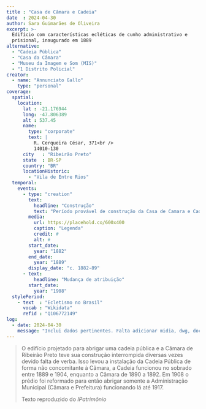 ```yaml
---
title : "Casa de Câmara e Cadeia"
date  : 2024-04-30
author: Sara Guimarães de Oliveira
excerpt: >-
  Edifício com características ecléticas de cunho administrativo e
  prisional, inaugurado em 1889
alternative:
  - "Cadeia Pública"
  - "Casa da Câmara"
  - "Museu da Imagem e Som (MIS)"
  - "1 Distrito Policial"
creator:
  - name: "Annunciato Gallo"
    type: "personal"
coverage:
  spatial:
    location:
      lat : -21.176944
      long: -47.806389
      alt : 537.45
      name:
        type: "corporate"
        text: |
          R. Cerqueira César, 371<br />
          14010-130
      city   : "Ribeirão Preto"
      state  : BR-SP
      country: "BR"
      locationHistoric:
        - "Vila de Entre Rios"
  temporal:
    events:
      - type: "creation"
        text:
          headline: "Construção"
          text: "Período provável de construção da Casa de Camara e Cadeia de Ribeirão Preto"
        media:
          url: https://placehold.co/600x400
          caption: "Legenda"
          credit: #
          alt: #
        start_date:
          year: "1882"
        end_date:
          year: "1889"
        display_date: "c. 1882-89"
      - text:
          headline: "Mudança de atribuição"
        start_date:
          year: "1908"
  stylePeriod:
    - text  : "Ecletismo no Brasil"
      vocab : "Wikidata"
      refid : "Q106772149"
log:
  - date: 2024-04-30
    message: "Inclui dados pertinentes. Falta adicionar midia, dwg, docs e verificar quanto ao tombamento."
---
```


> O edifício projetado para abrigar uma cadeia pública e a Câmara de
> Ribeirão Preto teve sua construção interrompida diversas vezes devido
> falta de verba. Isso levou a instalação da Cadeia Pública de forma não
> concomitante à Câmara, a Cadeia funcionou no sobrado entre 1889 e 1904,
> enquanto a Câmara de 1890 a 1892. Em 1908 o prédio foi reformado para
> então abrigar somente a Administração Municipal (Câmara e Prefeitura)
> funcionando lá até 1917.
>
> <footer class="figure-caption">Texto reproduzido
> do <cite>IPatrimônio</footer>
